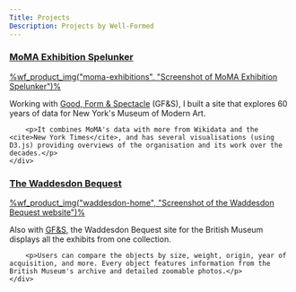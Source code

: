 ```yaml
---
Title: Projects
Description: Projects by Well-Formed
---
```



<div class="grid grid--2-1">
    <h3 class="grid__title">
        <a href="http://spelunker.moma.org/">MoMA Exhibition Spelunker</a>
    </h3>
    <p class="grid__img">
        <a href="http://spelunker.moma.org/">
            %wf_product_img("moma-exhibitions", "Screenshot of MoMA Exhibition Spelunker")%
        </a>
    </p>
    <div class="grid__desc">
        <p>Working with <a href="http://goodformandspectacle.com">Good, Form & Spectacle</a> (GF&S), I built a site that explores 60 years of data for New York's Museum of Modern Art.</p>

        <p>It combines MoMA's data with more from Wikidata and the <cite>New York Times</cite>, and has several visualisations (using D3.js) providing overviews of the organisation and its work over the decades.</p>
    </div>
</div>


<div class="grid grid--2-1">
    <h3 class="grid__title">
        <a href="http://wb.britishmuseum.org/">The Waddesdon Bequest</a>
    </h3>
    <p class="grid__img">
        <a href="http://wb.britishmuseum.org/">
            %wf_product_img("waddesdon-home", "Screenshot of the Waddesdon Bequest website")%
        </a>
    </p>
    <div class="grid__desc">
        <p>Also with <a href="http://goodformandspectacle.com"><abbr title="Good, Form & Spectacle">GF&S</abbr></a>, the Waddesdon Bequest site for the British Museum displays all the exhibits from one collection.</p>

        <p>Users can compare the objects by size, weight, origin, year of acquisition, and more. Every object features information from the British Museum's archive and detailed zoomable photos.</p>
    </div>
</div>
